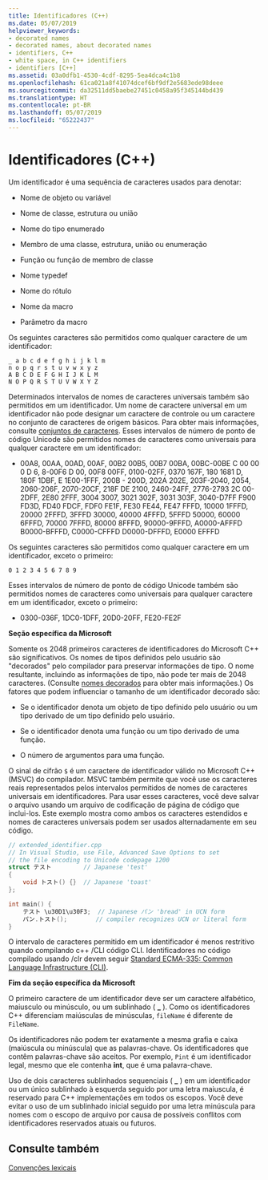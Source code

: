 ```yaml
---
title: Identificadores (C++)
ms.date: 05/07/2019
helpviewer_keywords:
- decorated names
- decorated names, about decorated names
- identifiers, C++
- white space, in C++ identifiers
- identifiers [C++]
ms.assetid: 03a0dfb1-4530-4cdf-8295-5ea4dca4c1b8
ms.openlocfilehash: 61ca021a8f41074dcef6bf9df2e5683ede98deee
ms.sourcegitcommit: da32511dd5baebe27451c0458a95f345144bd439
ms.translationtype: HT
ms.contentlocale: pt-BR
ms.lasthandoff: 05/07/2019
ms.locfileid: "65222437"
---
```

# <a name="identifiers-c"></a>Identificadores (C++)

Um identificador é uma sequência de caracteres usados para denotar:

- Nome de objeto ou variável

- Nome de classe, estrutura ou união

- Nome do tipo enumerado

- Membro de uma classe, estrutura, união ou enumeração

- Função ou função de membro de classe

- Nome typedef

- Nome do rótulo

- Nome da macro

- Parâmetro da macro

Os seguintes caracteres são permitidos como qualquer caractere de um identificador:

```
_ a b c d e f g h i j k l m
n o p q r s t u v w x y z
A B C D E F G H I J K L M
N O P Q R S T U V W X Y Z
```

Determinados intervalos de nomes de caracteres universais também são permitidos em um identificador.  Um nome de caractere universal em um identificador não pode designar um caractere de controle ou um caractere no conjunto de caracteres de origem básicos. Para obter mais informações, consulte [conjuntos de caracteres](../cpp/character-sets.md). Esses intervalos de número de ponto de código Unicode são permitidos nomes de caracteres como universais para qualquer caractere em um identificador:

- 00A8, 00AA, 00AD, 00AF, 00B2 00B5, 00B7 00BA, 00BC-00BE C 00 00 0 D 6, 8-00F6 D 00, 00F8 00FF, 0100-02FF, 0370 167F, 180 1681 D, 180F 1DBF, E 1E00-1FFF, 200B - 200D, 202A 202E, 203F-2040, 2054, 2060-206F, 2070-20CF, 218F DE 2100, 2460-24FF, 2776-2793 2C 00-2DFF, 2E80 2FFF, 3004 3007, 3021 302F, 3031 303F, 3040-D7FF F900 FD3D, FD40 FDCF, FDF0 FE1F, FE30 FE44, FE47 FFFD, 10000 1FFFD, 20000 2FFFD, 3FFFD 30000, 40000 4FFFD, 5FFFD 50000, 60000 6FFFD, 70000 7FFFD, 80000 8FFFD, 90000-9FFFD, A0000-AFFFD B0000-BFFFD, C0000-CFFFD D0000-DFFFD, E0000 EFFFD

Os seguintes caracteres são permitidos como qualquer caractere em um identificador, exceto o primeiro:

```
0 1 2 3 4 5 6 7 8 9
```

Esses intervalos de número de ponto de código Unicode também são permitidos nomes de caracteres como universais para qualquer caractere em um identificador, exceto o primeiro:

- 0300-036F, 1DC0-1DFF, 20D0-20FF, FE20-FE2F

**Seção específica da Microsoft**

Somente os 2048 primeiros caracteres de identificadores do Microsoft C++ são significativos. Os nomes de tipos definidos pelo usuário são "decorados" pelo compilador para preservar informações de tipo. O nome resultante, incluindo as informações de tipo, não pode ter mais de 2048 caracteres. (Consulte [nomes decorados](../build/reference/decorated-names.md) para obter mais informações.) Os fatores que podem influenciar o tamanho de um identificador decorado são:

- Se o identificador denota um objeto de tipo definido pelo usuário ou um tipo derivado de um tipo definido pelo usuário.

- Se o identificador denota uma função ou um tipo derivado de uma função.

- O número de argumentos para uma função.

O sinal de cifrão `$` é um caractere de identificador válido no Microsoft C++ (MSVC) do compilador. MSVC também permite que você use os caracteres reais representados pelos intervalos permitidos de nomes de caracteres universais em identificadores. Para usar esses caracteres, você deve salvar o arquivo usando um arquivo de codificação de página de código que inclui-los.  Este exemplo mostra como ambos os caracteres estendidos e nomes de caracteres universais podem ser usados alternadamente em seu código.

```cpp
// extended_identifier.cpp
// In Visual Studio, use File, Advanced Save Options to set
// the file encoding to Unicode codepage 1200
struct テスト         // Japanese 'test'
{
    void トスト() {}  // Japanese 'toast'
};

int main() {
    テスト \u30D1\u30F3;  // Japanese パン 'bread' in UCN form
    パン.トスト();        // compiler recognizes UCN or literal form
}
```

O intervalo de caracteres permitido em um identificador é menos restritivo quando compilando c++ /CLI código CLI. Identificadores no código compilado usando /clr devem seguir [Standard ECMA-335: Common Language Infrastructure (CLI)](http://www.ecma-international.org/publications/standards/Ecma-335.htm).

**Fim da seção específica da Microsoft**

O primeiro caractere de um identificador deve ser um caractere alfabético, maiusculo ou minúsculo, ou um sublinhado ( **_** ). Como os identificadores C++ diferenciam maiúsculas de minúsculas, `fileName` é diferente de `FileName`.

Os identificadores não podem ter exatamente a mesma grafia e caixa (maiúscula ou minúscula) que as palavras-chave. Os identificadores que contêm palavras-chave são aceitos. Por exemplo, `Pint` é um identificador legal, mesmo que ele contenha **int**, que é uma palavra-chave.

Uso de dois caracteres sublinhados sequenciais ( **_** ) em um identificador ou um único sublinhado à esquerda seguido por uma letra maiuscula, é reservado para C++ implementações em todos os escopos. Você deve evitar o uso de um sublinhado inicial seguido por uma letra minúscula para nomes com o escopo de arquivo por causa de possíveis conflitos com identificadores reservados atuais ou futuros.

## <a name="see-also"></a>Consulte também

[Convenções lexicais](../cpp/lexical-conventions.md)
